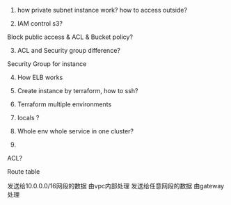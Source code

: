 1. how private subnet instance work? how to access outside?

2. IAM control s3?

Block public access & ACL & Bucket policy?

3. ACL and Security group difference?

Security Group for instance

4. How ELB works

5. Create instance by terraform, how to ssh?

6. Terraform multiple environments

7. locals ?

8. Whole env whole service in one cluster?

9. 


ACL?

Route table

发送给10.0.0.0/16网段的数据 由vpc内部处理
发送给任意网段的数据 由gateway处理
